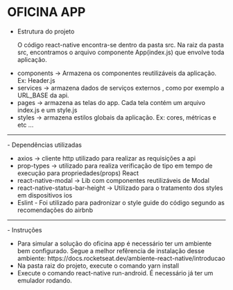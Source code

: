 <h1>OFICINA APP</h1>

- Estrutura do projeto
  <p>
  O código react-native encontra-se dentro da pasta src. Na raiz da pasta src, encontramos o arquivo componente App(index.js) que envolve toda aplicação.
  <p>

<ul>
  <li>components -> Armazena os componentes reutilizáveis da aplicação. Ex: Header.js </li>
  <li>services -> armazena dados de serviços externos , como por exemplo a URL_BASE da api.</li>
  <li>pages -> armazena as telas do app. Cada tela contém um arquivo index.js e um style.js</li>
  <li>styles -> armazena estilos globais da aplicação. Ex: cores, métricas e etc ... </li>
</ul>

<hr>
- Dependências utilizadas
<ul>
    <li>axios -> cliente http utilizado para realizar as requisições a api</li>
      <li>prop-types -> utilizado para realiza verificação de tipo em tempo de execução para propriedades(props) React</li>
      <li>react-native-modal -> Lib com componentes reutilizáveis de Modal</li>
      <li>react-native-status-bar-height -> Utilizado para o tratamento dos styles em dispositivos ios</li>
      <li> Eslint - Foi utilizado para padronizar o style guide do código segundo as recomendações do airbnb</li>
</ul>

<hr>
- Instruções
<ul>
    <li>
    Para simular a solução do oficina app é necessário ter um ambiente bem configurado. Segue a melhor refêrencia de instalação desse ambiente: https://docs.rocketseat.dev/ambiente-react-native/introducao
     </li> 
    <li>Na pasta raiz do projeto, execute o comando yarn install </li>
    <li>Execute o comando react-native run-android. É necessário já ter um emulador rodando.</li>
</ul>
